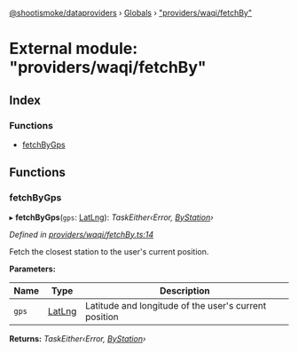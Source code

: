 [@shootismoke/dataproviders](../README.md) › [Globals](../globals.md) › ["providers/waqi/fetchBy"](_providers_waqi_fetchby_.md)

# External module: "providers/waqi/fetchBy"

## Index

### Functions

* [fetchByGps](_providers_waqi_fetchby_.md#fetchbygps)

## Functions

###  fetchByGps

▸ **fetchByGps**(`gps`: [LatLng](../interfaces/_types_.latlng.md)): *TaskEither‹Error, [ByStation](_providers_aqicn_validation_.md#bystation)›*

*Defined in [providers/waqi/fetchBy.ts:14](https://github.com/shootismoke/common/blob/0ff5619/packages/dataproviders/src/providers/waqi/fetchBy.ts#L14)*

Fetch the closest station to the user's current position.

**Parameters:**

Name | Type | Description |
------ | ------ | ------ |
`gps` | [LatLng](../interfaces/_types_.latlng.md) | Latitude and longitude of the user's current position  |

**Returns:** *TaskEither‹Error, [ByStation](_providers_aqicn_validation_.md#bystation)›*
